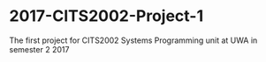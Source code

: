 # 2017-CITS2002-Project-1
The first project for CITS2002 Systems Programming unit at UWA in semester 2 2017
